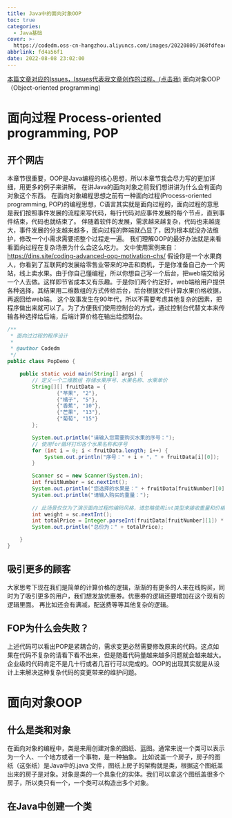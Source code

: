 ```yaml
---
title: Java中的面向对象OOP
toc: true
categories:
  - Java基础
cover: >-
  https://codedm.oss-cn-hangzhou.aliyuncs.com/images/20220809/368fdfeac11741259485eb88646996a4.png?x-oss-process=style/codedm
abbrlink: fd4a56f1
date: 2022-08-08 23:02:00
---
```


[本篇文章对应的Issues，Issues代表我文章创作的过程。(点击我)](https://github.com/Code-dm/Re-learning-Java/issues/7)
面向对象OOP（Object-oriented programming）
<!-- more -->
# 面向过程 Process-oriented programming, POP
## 开个网店
本章节很重要，OOP是Java编程的核心思想，所以本章节我会尽力写的更加详细，用更多的例子来讲解。
在讲Java的面向对象之前我们想讲讲为什么会有面向对象这个东西。
在面向对象编程思想之前有一种面向过程(Process-oriented programming, POP)的编程思想，C语言其实就是面向过程的，面向过程的意思是我们按照事件发展的流程来写代码，每行代码对应事件发展的每个节点，直到事件结束，代码也就结束了。
伴随着软件的发展，需求越来越复杂，代码也来越庞大，事件发展的分支越来越多，面向过程的弊端就凸显了，因为根本就没办法维护，修改一个小需求需要把整个过程走一遍。
我们理解OOP的最好办法就是来看看面向过程在复杂场景为什么会这么吃力。
文中使用案例来自：https://dins.site/coding-advanced-oop-motivation-chs/
假设你是一个水果商人，你看到了互联网的发展给零售业带来的冲击和商机，于是你准备自己办一个网站，线上卖水果。由于你自己懂编程，所以你想自己写一个后台，把web端交给另一个人去做。这样即节省成本又有乐趣。于是你们两个约定好，web端给用户提供各种选择，其结果用二维数组的方式传给后台，后台根据文件计算水果价格收据，再返回给web端。
这个故事发生在90年代，所以不需要考虑其他复杂的因素，把程序做出来就可以了。为了方便我们使用控制台的方式，通过控制台代替文本来传输各种选择给后端，后端计算价格在输出给控制台。
```java
/**
 * 面向过过程的程序设计
 *
 * @author Codedm
 */
public class PopDemo {

    public static void main(String[] args) {
        // 定义一个二维数组 存储水果序号、水果名称、水果单价
        String[][] fruitData = {
                {"苹果", "2"},
                {"橘子", "5"},
                {"香蕉", "10"},
                {"芒果", "13"},
                {"葡萄", "15"}
        };

        System.out.println("请输入您需要购买水果的序号：");
        // 使用for循环打印各个水果名称和序号
        for (int i = 0; i < fruitData.length; i++) {
            System.out.println("序号：" + i + "，" + fruitData[i][0]);
        }

        Scanner sc = new Scanner(System.in);
        int fruitNumber = sc.nextInt(); 
        System.out.println("您选择的水果是：" + fruitData[fruitNumber][0] + "，它的单价是：" + fruitData[fruitNumber][1]);
        System.out.println("请输入购买的重量：");
        
        // 此场景仅仅为了演示面向过程的编码风格，请忽略使用int类型来接收重量和价格。
        int weight = sc.nextInt();
        int totalPrice = Integer.parseInt(fruitData[fruitNumber][1]) * weight;
        System.out.println("总价为：" + totalPrice);

    }
}
```
## 吸引更多的顾客
大家思考下现在我们是简单的计算价格的逻辑，渐渐的有更多的人来在线购买，同时为了吸引更多的用户，我们想发放优惠券。优惠券的逻辑还要增加在这个现有的逻辑里面。
再比如还会有满减，配送费等等其他复杂的逻辑。
## FOP为什么会失败？
上述代码可以看出POP是紧耦合的，需求变更必然需要修改原来的代码。这点如果在代码不复杂的请看下看不出来，但是随着代码量越来越多问题就会越来越大。
企业级的代码肯定不是几十行或者几百行可以完成的。OOP的出现其实就是从设计上来解决这种复杂代码的变更带来的维护问题。
# 面向对象OOP
## 什么是类和对象
在面向对象的编程中，类是来用创建对象的图纸、蓝图。通常来说一个类可以表示为一个人、一个地方或者一个事物，是一种抽象。
比如说盖一个房子，房子的图纸（这张纸）是Java中的.java 文件，图纸上房子的架构就是类，根据这个图纸盖出来的房子是对象。对象是类的一个具象化的实体。我们可以拿这个图纸盖很多个房子，所以类只有一个，一个类可以构造出多个对象。
## 在Java中创建一个类
